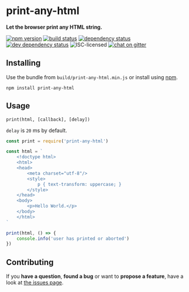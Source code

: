 # print-any-html

**Let the browser print any HTML string.**

[![npm version](https://img.shields.io/npm/v/print-any-html.svg)](https://www.npmjs.com/package/print-any-html)
[![build status](https://img.shields.io/travis/derhuerst/print-any-html.svg)](https://travis-ci.org/derhuerst/print-any-html)
[![dependency status](https://img.shields.io/david/derhuerst/print-any-html.svg)](https://david-dm.org/derhuerst/print-any-html)
[![dev dependency status](https://img.shields.io/david/dev/derhuerst/print-any-html.svg)](https://david-dm.org/derhuerst/print-any-html#info=devDependencies)
![ISC-licensed](https://img.shields.io/github/license/derhuerst/print-any-html.svg)
[![chat on gitter](https://badges.gitter.im/derhuerst.svg)](https://gitter.im/derhuerst)


## Installing

Use the bundle from `build/print-any-html.min.js` or install using [npm](https://www.npmjs.com).

```shell
npm install print-any-html
```


## Usage

```
print(html, [callback], [delay])
```

`delay` is `20` ms by default.

```js
const print = require('print-any-html')

const html = `
	<!doctype html>
	<html>
	<head>
		<meta charset="utf-8"/>
		<style>
			p { text-transform: uppercase; }
		</style>
	</head>
	<body>
		<p>Hello World.</p>
	</body>
	</html>
`

print(html, () => {
	console.info('user has printed or aborted')
})
```


## Contributing

If you **have a question**, **found a bug** or want to **propose a feature**, have a look at [the issues page](https://github.com/derhuerst/print-any-html/issues).
